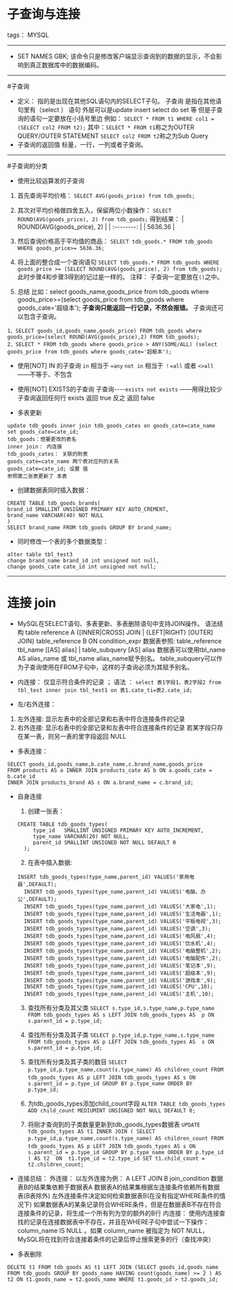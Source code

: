 ﻿# 子查询与连接

tags： MYSQL

---
- SET NAMES GBK;
    该命令只是修改客户端显示查询到的数据的显示，不会影响到真正数据库中的数据编码。

---
#子查询
- 定义：
    指的是出现在其他SQL语句内的SELECT子句。
    子查询 是指在其他语句里有（select ） 语句 外层可以是update insert select do set 等 
但是子查询的语句一定要放在小括号里边 
    例如：
    `SELECT * FROM t1 WHERE col1 = (SELECT col2 FROM t2);`
    其中：`SELECT * FROM t1`称之为OUTER QUERY/OUTER STATEMENT
    `SELECT col2 FROM t2`称之为Sub Query
- 子查询的返回值
    标量，一行，一列或者子查询。

---
#子查询的分类
- 使用比较运算发的子查询
1. 首先查询平均价格：
`SELECT AVG(goods_price) from tdb_goods;`
2. 其次对平均价格做四舍五入，保留两位小数操作：
`SELECT ROUND(AVG(goods_price), 2) from tdb_goods;`
得到结果：
        | ROUND(AVG(goods_price), 2)        |
        | :--------:   |
        | 5636.36     | 


3. 然后查询价格高于平均值的商品：
    `SELECT tdb_goods.* FROM tdb_goods WHERE goods_price>= 5636.36;`

4. 将上面的整合成一个查询语句
    `SELECT tdb_goods.* FROM tdb_goods WHERE goods_price >= (SELECT ROUND(AVG(goods_price), 2) from tdb_goods);`
此时步骤4和步骤3得到的记过是一样的。
注释： 子查询一定要放在`()`之中。
5. 总结
比如：select goods_name,goods_price from tdb_goods where goods_price>=(select goods_price from tdb_goods where goods_cate='超级本');
**子查询只能返回一行记录，不然会报错。**
子查询还可以包含子查询。
```
1、SELECT goods_id,goods_name,goods_price) FROM tdb_goods where goods_price=(select ROUND(AVG(goods_price),2) FROM tdb_goods);
2、SELECT * FROM tdb_goods where goods_price > ANY(SOME/ALL) (select goods_price from tdb_goods where goods_cate='超极本');
```
- 使用[NOT] IN 的子查询
    `in`  相当于 `=any`
    `not in` 相当于 `！=all` 或者 `<>all` ——不等于、不包含
    

- 使用[NOT] EXISTS的子查询
    子查询----`exists not exists` ——用得比较少
    子查询返回任何行 exists 返回 true 反之 返回 false

- 多表更新
```
update tdb_goods inner join tdb_goods_cates on goods_cate=cate_name set goods_cate=cate_id;
tdb_goods：想要更改的表名 
inner join： 内连接 
tdb_goods_cates： 关联的附表
goods_cate=cate_name 两个表对应列的关系 
goods_cate=cate_id; 设置 值 
参照第二张表更新了 本表
```

- 创建数据表同时插入数据：
```
CREATE TABLE tdb_goods_brands(
brand_id SMALLINT UNSIGNED PRIMARY KEY AUTO_CREMENT,
brand_name VARCHAR(40) NOT NULL
)
SELECT brand_name FROM tdb_goods GROUP BY brand_name;
```

- 同时修改一个表的多个数据类型：
```
alter table tbl_test3 
change brand_name brand_id int unsigned not null,
change goods_cate cate_id int unsigned not null;
```

---
# 连接 join
- MySQL在SELECT语句、多表更新、多表删除语句中支持JOIN操作。
语法结构
table reference A
{[INNER|CROSS] JOIN | {LEFT|RIGHT} [OUTER] JOIN}
table_reference B
ON condition_expr
数据表参照:
table_reference
tbl_name [[AS] alias] | table_subquery [AS] alias
数据表可以使用tbl_name AS alias_name 或 tbl_name alias_name赋予别名。
table_subquery可以作为子查询使用在FROM子句中，这样的子查询必须为其赋予别名。

- 内连接：
    仅显示符合条件的记录 ； 
    语法 ：
    `select 表1字段1，表2字段2 from tbl_test inner join tbl_test1 on 表1.cate_ti=表2.cate_id;`

- 左/右外连接：
1. 左外连接:
显示左表中的全部记录和右表中符合连接条件的记录
2. 右外连接:
显示右表中的全部记录和左表中符合连接条件的记录
若某字段只存在某一表，则另一表的里字段返回 NULL

- 多表连接：
```
SELECT goods_id,goods_name,b.cate_name,c.brand_name,goods_price
FROM products AS a INNER JOIN products_cate AS b ON a.goods_cate = b.cate_id
INNER JOIN products_brand AS c ON a.brand_name = c.brand_id;
```

- 自身连接
    1. 创建一张表：
    ```
    CREATE TABLE tdb_goods_types(
         type_id   SMALLINT UNSIGNED PRIMARY KEY AUTO_INCREMENT,
         type_name VARCHAR(20) NOT NULL,
         parent_id SMALLINT UNSIGNED NOT NULL DEFAULT 0
      ); 
    ```
    2. 在表中插入数据:
    ```
    INSERT tdb_goods_types(type_name,parent_id) VALUES('家用电器',DEFAULT);
      INSERT tdb_goods_types(type_name,parent_id) VALUES('电脑、办公',DEFAULT);
      INSERT tdb_goods_types(type_name,parent_id) VALUES('大家电',1);
      INSERT tdb_goods_types(type_name,parent_id) VALUES('生活电器',1);
      INSERT tdb_goods_types(type_name,parent_id) VALUES('平板电视',3);
      INSERT tdb_goods_types(type_name,parent_id) VALUES('空调',3);
      INSERT tdb_goods_types(type_name,parent_id) VALUES('电风扇',4);
      INSERT tdb_goods_types(type_name,parent_id) VALUES('饮水机',4);
      INSERT tdb_goods_types(type_name,parent_id) VALUES('电脑整机',2);
      INSERT tdb_goods_types(type_name,parent_id) VALUES('电脑配件',2);
      INSERT tdb_goods_types(type_name,parent_id) VALUES('笔记本',9);
      INSERT tdb_goods_types(type_name,parent_id) VALUES('超级本',9);
      INSERT tdb_goods_types(type_name,parent_id) VALUES('游戏本',9);
      INSERT tdb_goods_types(type_name,parent_id) VALUES('CPU',10);
      INSERT tdb_goods_types(type_name,parent_id) VALUES('主机',10);
    ```
    3. 查找所有分类及其父类
  `SELECT s.type_id,s.type_name,p.type_name FROM tdb_goods_types AS s LEFT JOIN tdb_goods_types AS  p ON s.parent_id = p.type_id;`
   4. 查找所有分类及其子类
  `SELECT p.type_id,p.type_name,s.type_name FROM tdb_goods_types AS p LEFT JOIN tdb_goods_types AS  s ON s.parent_id = p.type_id;`
    5. 查找所有分类及其子类的数目
  `SELECT p.type_id,p.type_name,count(s.type_name) AS children_count FROM tdb_goods_types AS p LEFT JOIN tdb_goods_types AS s ON s.parent_id = p.type_id GROUP BY p.type_name ORDER BY p.type_id;`

    6. 为tdb_goods_types添加child_count字段
  `ALTER TABLE tdb_goods_types ADD child_count MEDIUMINT UNSIGNED NOT NULL DEFAULT 0;`
    7. 将刚才查询到的子类数量更新到tdb_goods_types数据表
  `UPDATE tdb_goods_types AS t1 INNER JOIN ( SELECT p.type_id,p.type_name,count(s.type_name) AS children_count FROM tdb_goods_types AS p LEFT JOIN tdb_goods_types AS s ON s.parent_id = p.type_id GROUP BY p.type_name ORDER BY p.type_id ) AS t2  ON  t1.type_id = t2.type_id SET t1.child_count = t2.children_count;`


- 连接总结：
外连接：
以左外连接为例：
A LEFT JOIN B join_condition
数据表B的结果集依赖于数据表A
数据表A的结果集根据左连接条件依赖所有数据表(B表除外)
左外连接条件决定如何检索数据表B(在没有指定WHERE条件的情况下)
如果数据表A的某条记录符合WHERE条件，但是在数据表B不存在符合连接条件的记录，将生成一个所有列为空的额外的B行
内连接：
使用内连接查找的记录在连接数据表中不存在，并且在WHERE子句中尝试一下操作：column_name IS NULL 。如果 column_name 被指定为 NOT NULL，MySQL将在找到符合连接着条件的记录后停止搜索更多的行（查找冲突）


- 多表删除
```
DELETE t1 FROM tdb_goods AS t1 LEFT JOIN (SELECT goods_id,goods_name FROM tdb_goods GROUP BY goods_name HAVING count(goods_name) >= 2 ) AS t2 ON t1.goods_name = t2.goods_name WHERE t1.goods_id > t2.goods_id;
```




